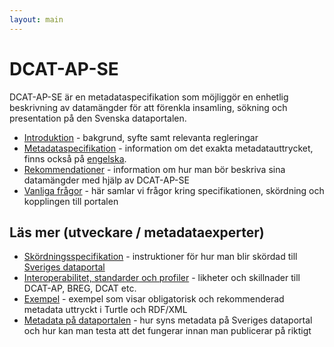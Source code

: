 ```yaml
---
layout: main
---
```


# DCAT-AP-SE
DCAT-AP-SE är en metadataspecifikation som möjliggör en enhetlig beskrivning av datamängder för att förenkla insamling, sökning och presentation på den Svenska dataportalen.

- [Introduktion](docs/introduction.md) - bakgrund, syfte samt relevanta regleringar
- [Metadataspecifikation](sv) - information om det exakta metadatauttrycket, finns också på [engelska](en).
- [Rekommendationer](docs/recommendations.md) - information om hur man bör beskriva sina datamängder med hjälp av DCAT-AP-SE
- [Vanliga frågor](docs/faq.md) - här samlar vi frågor kring specifikationen, skördning och kopplingen till portalen


## Läs mer (utveckare / metadataexperter)

- [Skördningsspecifikation](docs/harvesting.md) - instruktioner för hur man blir skördad till [Sveriges dataportal](https://oppnadata.se)
- [Interoperabilitet, standarder och profiler](docs/standards.md) - likheter och skillnader till DCAT-AP, BREG, DCAT etc.
- [Exempel](docs/examples.md) - exempel som visar obligatorisk och rekommenderad metadata uttryckt i Turtle och RDF/XML
- [Metadata på dataportalen](docs/dataportal.md) - hur syns metadata på Sveriges dataportal och hur kan man testa att det fungerar innan man publicerar på riktigt

